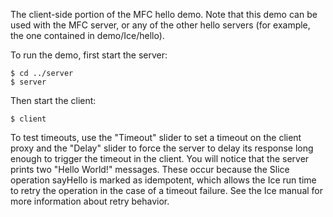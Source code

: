 The client-side portion of the MFC hello demo. Note that this demo can
be used with the MFC server, or any of the other hello servers (for 
example, the one contained in demo/Ice/hello).

To run the demo, first start the server:
```
$ cd ../server
$ server
```
Then start the client:
```
$ client
```
To test timeouts, use the "Timeout" slider to set a timeout on the
client proxy and the "Delay" slider to force the server to delay its
response long enough to trigger the timeout in the client. You will
notice that the server prints two "Hello World!" messages. These
occur because the Slice operation sayHello is marked as idempotent,
which allows the Ice run time to retry the operation in the case of a
timeout failure. See the Ice manual for more information about retry
behavior.
